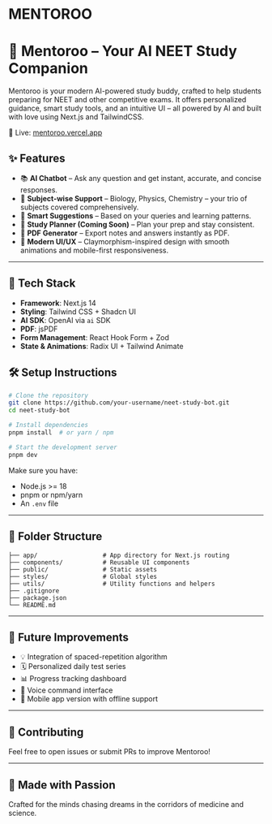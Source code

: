 # MENTOROO
# 🧠 Mentoroo – Your AI NEET Study Companion

Mentoroo is your modern AI-powered study buddy, crafted to help students preparing for NEET and other competitive exams. It offers personalized guidance, smart study tools, and an intuitive UI – all powered by AI and built with love using Next.js and TailwindCSS.

🔗 Live: [mentoroo.vercel.app](https://mentoroo.vercel.app)

## ✨ Features

- 📚 **AI Chatbot** – Ask any question and get instant, accurate, and concise responses.
- 🧪 **Subject-wise Support** – Biology, Physics, Chemistry – your trio of subjects covered comprehensively.
- 🧠 **Smart Suggestions** – Based on your queries and learning patterns.
- 📅 **Study Planner (Coming Soon)** – Plan your prep and stay consistent.
- 📄 **PDF Generator** – Export notes and answers instantly as PDF.
- 💬 **Modern UI/UX** – Claymorphism-inspired design with smooth animations and mobile-first responsiveness.

---

## 🚀 Tech Stack

- **Framework**: Next.js 14
- **Styling**: Tailwind CSS + Shadcn UI
- **AI SDK**: OpenAI via `ai` SDK
- **PDF**: jsPDF
- **Form Management**: React Hook Form + Zod
- **State & Animations**: Radix UI + Tailwind Animate


## 🛠️ Setup Instructions

```bash
# Clone the repository
git clone https://github.com/your-username/neet-study-bot.git
cd neet-study-bot

# Install dependencies
pnpm install  # or yarn / npm

# Start the development server
pnpm dev
```

Make sure you have:

- Node.js >= 18
- pnpm or npm/yarn
- An `.env` file 

---

## 📁 Folder Structure

```
├── app/                  # App directory for Next.js routing
├── components/           # Reusable UI components
├── public/               # Static assets
├── styles/               # Global styles
├── utils/                # Utility functions and helpers
├── .gitignore
├── package.json
└── README.md
```

---

## 📌 Future Improvements

- 💡 Integration of spaced-repetition algorithm
- 🗓️ Personalized daily test series
- 📊 Progress tracking dashboard
- 🤖 Voice command interface
- 📱 Mobile app version with offline support

---

## 🙏 Contributing

Feel free to open issues or submit PRs to improve Mentoroo!

---

## 🧠 Made with Passion

Crafted for the minds chasing dreams in the corridors of medicine and science.
